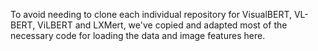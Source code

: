 To avoid needing to clone each individual repository for VisualBERT, VL-BERT, ViLBERT and LXMert, we've copied and adapted most of the necessary code for loading the data and image features here.